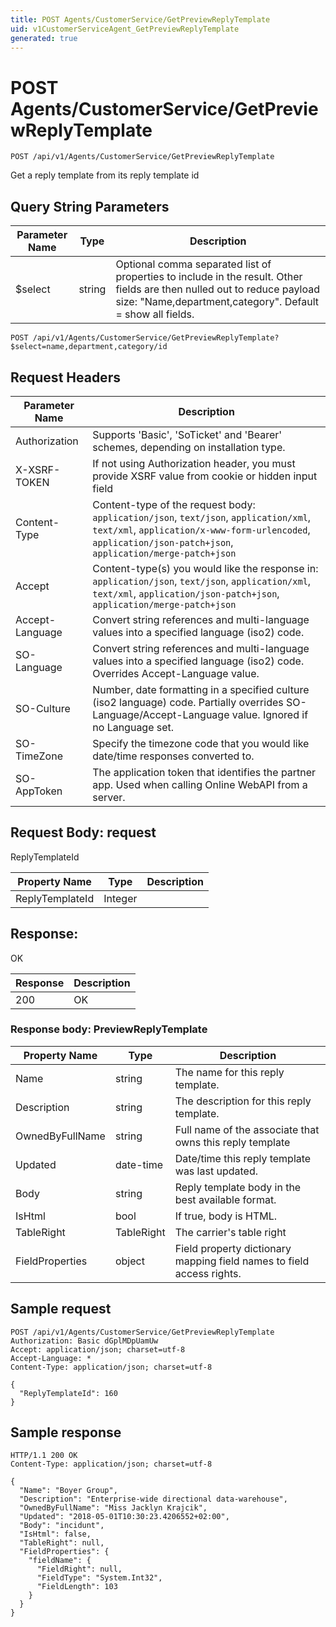 ```yaml
---
title: POST Agents/CustomerService/GetPreviewReplyTemplate
uid: v1CustomerServiceAgent_GetPreviewReplyTemplate
generated: true
---
```


# POST Agents/CustomerService/GetPreviewReplyTemplate

```http
POST /api/v1/Agents/CustomerService/GetPreviewReplyTemplate
```

Get a reply template from its reply template id







## Query String Parameters

| Parameter Name | Type |  Description |
|----------------|------|--------------|
| $select | string |  Optional comma separated list of properties to include in the result. Other fields are then nulled out to reduce payload size: "Name,department,category". Default = show all fields. |

```http
POST /api/v1/Agents/CustomerService/GetPreviewReplyTemplate?$select=name,department,category/id
```


## Request Headers

| Parameter Name | Description |
|----------------|-------------|
| Authorization  | Supports 'Basic', 'SoTicket' and 'Bearer' schemes, depending on installation type. |
| X-XSRF-TOKEN   | If not using Authorization header, you must provide XSRF value from cookie or hidden input field |
| Content-Type | Content-type of the request body: `application/json`, `text/json`, `application/xml`, `text/xml`, `application/x-www-form-urlencoded`, `application/json-patch+json`, `application/merge-patch+json` |
| Accept         | Content-type(s) you would like the response in: `application/json`, `text/json`, `application/xml`, `text/xml`, `application/json-patch+json`, `application/merge-patch+json` |
| Accept-Language | Convert string references and multi-language values into a specified language (iso2) code. |
| SO-Language | Convert string references and multi-language values into a specified language (iso2) code. Overrides Accept-Language value. |
| SO-Culture | Number, date formatting in a specified culture (iso2 language) code. Partially overrides SO-Language/Accept-Language value. Ignored if no Language set. |
| SO-TimeZone | Specify the timezone code that you would like date/time responses converted to. |
| SO-AppToken | The application token that identifies the partner app. Used when calling Online WebAPI from a server. |

## Request Body: request 

ReplyTemplateId 

| Property Name | Type |  Description |
|----------------|------|--------------|
| ReplyTemplateId | Integer |  |

## Response:

OK

| Response | Description |
|----------------|-------------|
| 200 | OK |

### Response body: PreviewReplyTemplate

| Property Name | Type |  Description |
|----------------|------|--------------|
| Name | string | The name for this reply template. |
| Description | string | The description for this reply template. |
| OwnedByFullName | string | Full name of the associate that owns this reply template |
| Updated | date-time | Date/time this reply template was last updated. |
| Body | string | Reply template body in the best available format. |
| IsHtml | bool | If true, body is HTML. |
| TableRight | TableRight | The carrier's table right |
| FieldProperties | object | Field property dictionary mapping field names to field access rights. |

## Sample request

```http!
POST /api/v1/Agents/CustomerService/GetPreviewReplyTemplate
Authorization: Basic dGplMDpUamUw
Accept: application/json; charset=utf-8
Accept-Language: *
Content-Type: application/json; charset=utf-8

{
  "ReplyTemplateId": 160
}
```

## Sample response

```http_
HTTP/1.1 200 OK
Content-Type: application/json; charset=utf-8

{
  "Name": "Boyer Group",
  "Description": "Enterprise-wide directional data-warehouse",
  "OwnedByFullName": "Miss Jacklyn Krajcik",
  "Updated": "2018-05-01T10:30:23.4206552+02:00",
  "Body": "incidunt",
  "IsHtml": false,
  "TableRight": null,
  "FieldProperties": {
    "fieldName": {
      "FieldRight": null,
      "FieldType": "System.Int32",
      "FieldLength": 103
    }
  }
}
```
